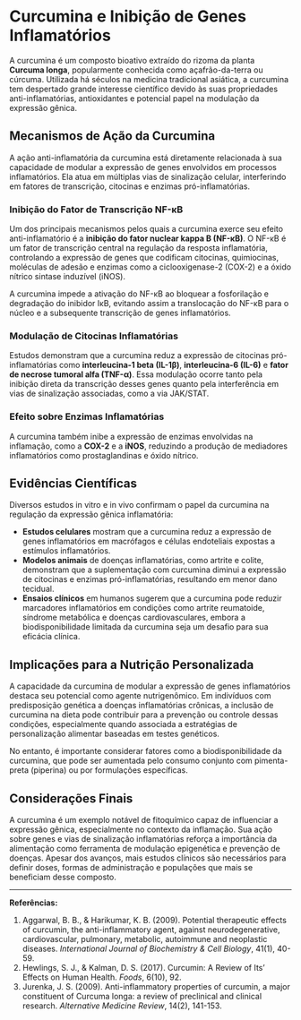 # Curcumina e Inibição de Genes Inflamatórios

A curcumina é um composto bioativo extraído do rizoma da planta **Curcuma longa**, popularmente conhecida como açafrão-da-terra ou cúrcuma. Utilizada há séculos na medicina tradicional asiática, a curcumina tem despertado grande interesse científico devido às suas propriedades anti-inflamatórias, antioxidantes e potencial papel na modulação da expressão gênica.

## Mecanismos de Ação da Curcumina

A ação anti-inflamatória da curcumina está diretamente relacionada à sua capacidade de modular a expressão de genes envolvidos em processos inflamatórios. Ela atua em múltiplas vias de sinalização celular, interferindo em fatores de transcrição, citocinas e enzimas pró-inflamatórias.

### Inibição do Fator de Transcrição NF-κB

Um dos principais mecanismos pelos quais a curcumina exerce seu efeito anti-inflamatório é a **inibição do fator nuclear kappa B (NF-κB)**. O NF-κB é um fator de transcrição central na regulação da resposta inflamatória, controlando a expressão de genes que codificam citocinas, quimiocinas, moléculas de adesão e enzimas como a ciclooxigenase-2 (COX-2) e a óxido nítrico sintase induzível (iNOS).

A curcumina impede a ativação do NF-κB ao bloquear a fosforilação e degradação do inibidor IκB, evitando assim a translocação do NF-κB para o núcleo e a subsequente transcrição de genes inflamatórios.

### Modulação de Citocinas Inflamatórias

Estudos demonstram que a curcumina reduz a expressão de citocinas pró-inflamatórias como **interleucina-1 beta (IL-1β)**, **interleucina-6 (IL-6)** e **fator de necrose tumoral alfa (TNF-α)**. Essa modulação ocorre tanto pela inibição direta da transcrição desses genes quanto pela interferência em vias de sinalização associadas, como a via JAK/STAT.

### Efeito sobre Enzimas Inflamatórias

A curcumina também inibe a expressão de enzimas envolvidas na inflamação, como a **COX-2** e a **iNOS**, reduzindo a produção de mediadores inflamatórios como prostaglandinas e óxido nítrico.

## Evidências Científicas

Diversos estudos in vitro e in vivo confirmam o papel da curcumina na regulação da expressão gênica inflamatória:

- **Estudos celulares** mostram que a curcumina reduz a expressão de genes inflamatórios em macrófagos e células endoteliais expostas a estímulos inflamatórios.
- **Modelos animais** de doenças inflamatórias, como artrite e colite, demonstram que a suplementação com curcumina diminui a expressão de citocinas e enzimas pró-inflamatórias, resultando em menor dano tecidual.
- **Ensaios clínicos** em humanos sugerem que a curcumina pode reduzir marcadores inflamatórios em condições como artrite reumatoide, síndrome metabólica e doenças cardiovasculares, embora a biodisponibilidade limitada da curcumina seja um desafio para sua eficácia clínica.

## Implicações para a Nutrição Personalizada

A capacidade da curcumina de modular a expressão de genes inflamatórios destaca seu potencial como agente nutrigenômico. Em indivíduos com predisposição genética a doenças inflamatórias crônicas, a inclusão de curcumina na dieta pode contribuir para a prevenção ou controle dessas condições, especialmente quando associada a estratégias de personalização alimentar baseadas em testes genéticos.

No entanto, é importante considerar fatores como a biodisponibilidade da curcumina, que pode ser aumentada pelo consumo conjunto com pimenta-preta (piperina) ou por formulações específicas.

## Considerações Finais

A curcumina é um exemplo notável de fitoquímico capaz de influenciar a expressão gênica, especialmente no contexto da inflamação. Sua ação sobre genes e vias de sinalização inflamatórias reforça a importância da alimentação como ferramenta de modulação epigenética e prevenção de doenças. Apesar dos avanços, mais estudos clínicos são necessários para definir doses, formas de administração e populações que mais se beneficiam desse composto.

---

**Referências:**

1. Aggarwal, B. B., & Harikumar, K. B. (2009). Potential therapeutic effects of curcumin, the anti-inflammatory agent, against neurodegenerative, cardiovascular, pulmonary, metabolic, autoimmune and neoplastic diseases. *International Journal of Biochemistry & Cell Biology*, 41(1), 40-59.
2. Hewlings, S. J., & Kalman, D. S. (2017). Curcumin: A Review of Its’ Effects on Human Health. *Foods*, 6(10), 92.
3. Jurenka, J. S. (2009). Anti-inflammatory properties of curcumin, a major constituent of Curcuma longa: a review of preclinical and clinical research. *Alternative Medicine Review*, 14(2), 141-153.